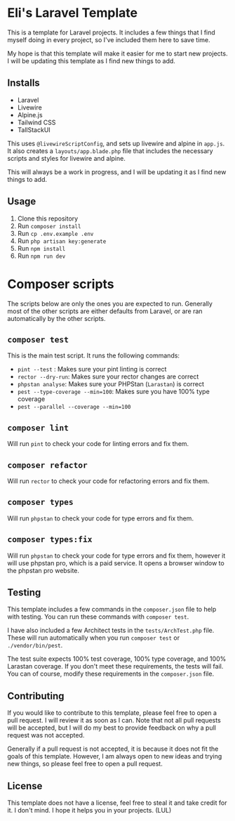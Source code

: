 # Eli's Laravel Template

This is a template for Laravel projects. It includes a few things that I find myself doing in every project, so I've included them here to save time.

My hope is that this template will make it easier for me to start new projects. I will be updating this template as I find new things to add.

## Installs

- Laravel
- Livewire
- Alpine.js
- Tailwind CSS
- TallStackUI

This uses `@livewireScriptConfig`, and sets up livewire and alpine in `app.js`. It also creates a `layouts/app.blade.php` file that includes the necessary scripts and styles for livewire and alpine.

This will always be a work in progress, and I will be updating it as I find new things to add.

## Usage

1. Clone this repository
2. Run `composer install`
3. Run `cp .env.example .env`
4. Run `php artisan key:generate`
5. Run `npm install`
6. Run `npm run dev`

# Composer scripts

The scripts below are only the ones you are expected to run. Generally most of the other scripts are either defaults from Laravel, or are ran automatically by the other scripts.

## `composer test`

This is the main test script. It runs the following commands:

- `pint --test` : Makes sure your pint linting is correct
- `rector --dry-run`: Makes sure your rector changes are correct
- `phpstan analyse`: Makes sure your PHPStan (`Larastan`) is correct
- `pest --type-coverage --min=100`: Makes sure you have 100% type coverage
- `pest --parallel --coverage --min=100`

## `composer lint`

Will run `pint` to check your code for linting errors and fix them.

## `composer refactor`

Will run `rector` to check your code for refactoring errors and fix them.

## `composer types`

Will run `phpstan` to check your code for type errors and fix them.

## `composer types:fix`

Will run `phpstan` to check your code for type errors and fix them, however it will use phpstan pro, which is a paid service. It opens a browser window to the phpstan pro website.


## Testing

This template includes a few commands in the `composer.json` file to help with testing. You can run these commands with `composer test`.

I have also included a few Architect tests in the `tests/ArchTest.php` file. These will run automatically when you run `composer test` or `./vendor/bin/pest`.

The test suite expects 100% test coverage, 100% type coverage, and 100% Larastan coverage. If you don't meet these requirements, the tests will fail. You can of course, modify these requirements in the `composer.json` file.

## Contributing

If you would like to contribute to this template, please feel free to open a pull request. I will review it as soon as I can. Note that not all pull requests will be accepted, but I will do my best to provide feedback on why a pull request was not accepted.

Generally if a pull request is not accepted, it is because it does not fit the goals of this template. However, I am always open to new ideas and trying new things, so please feel free to open a pull request.

## License

This template does not have a license, feel free to steal it and take credit for it. I don't mind. I hope it helps you in your projects. (LUL)

